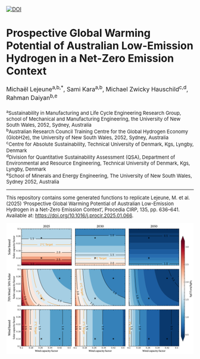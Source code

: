 [![DOI](https://zenodo.org/badge/DOI/10.1016/j.procir.2025.01.066.svg)](https://doi.org/10.1016/j.procir.2025.01.066)

# **Prospective Global Warming Potential of Australian Low-Emission Hydrogen in a Net-Zero Emission Context**

<div style="text-align: left; font-size: 16px;">Michaël Lejeune<sup>a,b,*</sup>, Sami Kara<sup>a,b</sup>, Michael Zwicky Hauschild<sup>c,d</sup>, Rahman Daiyan<sup>b,e</sup> <br><br>

<div style="text-align: left; font-size: 13px;"><sup>a</sup>Sustainability in Manufacturing and Life Cycle Engineering Research Group, school of Mechanical and Manufacturing Engineering, the University of New South Wales, 2052, Sydney, Australia<br>

<div style="text-align: left; font-size: 13px;">
<sup>b</sup>Australian Research Council Training Centre for the Global Hydrogen Economy (GlobH2e), the University of New South Wales, 2052, Sydney, Australia <br>

<div style="text-align: left; font-size: 13px;">
<sup>c</sup>Centre for Absolute Sustainability, Technical University of Denmark, Kgs, Lyngby, Denmark

<div style="text-align: left; font-size: 13px;">
<sup>d</sup>Division for Quantitative Sustainability Assessment (QSA), Department of Environmental and Resource Engineering, Technical University of Denmark, Kgs, Lyngby, Denmark<br>

<div style="text-align: left; font-size: 13px;">
<sup>e</sup>School of Minerals and Energy Engineering, The University of New South Wales, Sydney 2052, Australia<br>

---

This repository contains some generated functions to replicate Lejeune, M. et al. (2025) ‘Prospective Global Warming Potential of Australian Low-Emission Hydrogen in a Net-Zero Emission Context’, Procedia CIRP, 135, pp. 636–641. Available at: https://doi.org/10.1016/j.procir.2025.01.066.

![GWP of electrolytic hydrogen in australia](Results/hydrogen_contour.svg)